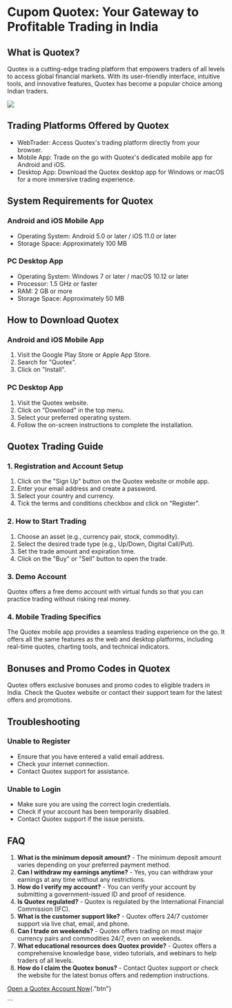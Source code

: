 # Cupom Quotex: Your Gateway to Profitable Trading in India

## What is Quotex?

Quotex is a cutting-edge trading platform that empowers traders of all
levels to access global financial markets. With its user-friendly
interface, intuitive tools, and innovative features, Quotex has become a
popular choice among Indian traders.

[![](https://static.quotex.io/files/4_en/300_250.jpg)](https://traff.sbs/brokerqxlid)

## Trading Platforms Offered by Quotex

-   WebTrader: Access Quotex\'s trading platform directly from your
    browser.
-   Mobile App: Trade on the go with Quotex\'s dedicated mobile app for
    Android and iOS.
-   Desktop App: Download the Quotex desktop app for Windows or macOS
    for a more immersive trading experience.

## System Requirements for Quotex

### Android and iOS Mobile App

-   Operating System: Android 5.0 or later / iOS 11.0 or later
-   Storage Space: Approximately 100 MB

### PC Desktop App

-   Operating System: Windows 7 or later / macOS 10.12 or later
-   Processor: 1.5 GHz or faster
-   RAM: 2 GB or more
-   Storage Space: Approximately 50 MB

## How to Download Quotex

### Android and iOS Mobile App

1.  Visit the Google Play Store or Apple App Store.
2.  Search for "Quotex".
3.  Click on "Install".

### PC Desktop App

1.  Visit the Quotex website.
2.  Click on "Download" in the top menu.
3.  Select your preferred operating system.
4.  Follow the on-screen instructions to complete the installation.

## Quotex Trading Guide

### 1. Registration and Account Setup

1.  Click on the "Sign Up" button on the Quotex website or mobile
    app.
2.  Enter your email address and create a password.
3.  Select your country and currency.
4.  Tick the terms and conditions checkbox and click on
    "Register".

### 2. How to Start Trading

1.  Choose an asset (e.g., currency pair, stock, commodity).
2.  Select the desired trade type (e.g., Up/Down, Digital Call/Put).
3.  Set the trade amount and expiration time.
4.  Click on the "Buy" or "Sell" button to open the trade.

### 3. Demo Account

Quotex offers a free demo account with virtual funds so that you can
practice trading without risking real money.

### 4. Mobile Trading Specifics

The Quotex mobile app provides a seamless trading experience on the go.
It offers all the same features as the web and desktop platforms,
including real-time quotes, charting tools, and technical indicators.

## Bonuses and Promo Codes in Quotex

Quotex offers exclusive bonuses and promo codes to eligible traders in
India. Check the Quotex website or contact their support team for the
latest offers and promotions.

## Troubleshooting

### Unable to Register

-   Ensure that you have entered a valid email address.
-   Check your internet connection.
-   Contact Quotex support for assistance.

### Unable to Login

-   Make sure you are using the correct login credentials.
-   Check if your account has been temporarily disabled.
-   Contact Quotex support if the issue persists.

## FAQ

1.  **What is the minimum deposit amount?** - The minimum deposit amount
    varies depending on your preferred payment method.
2.  **Can I withdraw my earnings anytime?** - Yes, you can withdraw your
    earnings at any time without any restrictions.
3.  **How do I verify my account?** - You can verify your account by
    submitting a government-issued ID and proof of residence.
4.  **Is Quotex regulated?** - Quotex is regulated by the International
    Financial Commission (IFC).
5.  **What is the customer support like?** - Quotex offers 24/7 customer
    support via live chat, email, and phone.
6.  **Can I trade on weekends?** - Quotex offers trading on most major
    currency pairs and commodities 24/7, even on weekends.
7.  **What educational resources does Quotex provide?** - Quotex offers
    a comprehensive knowledge base, video tutorials, and webinars to
    help traders of all levels.
8.  **How do I claim the Quotex bonus?** - Contact Quotex support or
    check the website for the latest bonus offers and redemption
    instructions.

[Open a Quotex Account
Now](\%22https://traff.sbs/brokerqxsignup\%22){."btn"}

\`\`\`

